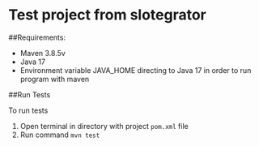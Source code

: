 # Test project from slotegrator

##Requirements:

- Maven 3.8.5v
- Java 17
- Environment variable JAVA_HOME directing to Java 17 in order to run program with maven

##Run Tests

To run tests

1. Open terminal in directory with project `pom.xml` file
2. Run command `mvn test`
